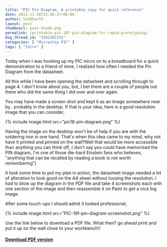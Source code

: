 ```yaml
---
title: "PIC Pin Diagram, A printable copy for quick reference"
date: 2013-11-16T12:46:27+00:00
author: Siddharth
layout: post
thumbnail: post-thumb.png
permalink: /printable-pic-18f-pin-diagram-for-rapid-prototyping/
dsq_thread_id: "3291262335"
categories: [ "Microchip PIC" ]
tags: [ "Intro" ]
---
```


Today when I was hooking up my PIC micro on to a breadboard for a quick demonstration to a friend of mine, I realized how often I needed the Pin Diagram from the datasheet.

All this while I have been opening the datasheet and scrolling through to page 4. I don't know about you, but, I bet there are a couple of people out there who did the same thing I did over and over again.

You may have made a screen shot and kept it as an image somewhere near by.. probably in the desktop. If that is your idea, here is a good resolution image that you can consider,

{% include image.html src="pic18-pin-diagram.png" %}

Having the image on the desktop won't be of help if you are with the soldering iron in one hand. That's when this idea came to my mind, why not have it printed and pinned on the wall?Well that would be more accessible than anything you can think off, ( don't say you could have memorised the PIN diagram, I'm one of those die-hard Einstein fans who believes, "anything that can be recalled by reading a book is not worth remembering")

It took some time to put my plan in action, the datasheet image needed a lot of alteration to look good on the A4 sheet without loosing the resolution. I had to blow up the diagram in the PDF file and take 4 screenshots each with one section of the image and then reassemble it on Paint to get a nice big image.

After some touch-ups I should admit it looked professional,

{% include image.html src="PIC-18f-pin-diagram-screenshot.png" %}

Use the link below to download a PDF file. What then? go ahead print and put it up on the wall close to your workbench!!

#### [Download PDF version](http://embedjournal.com/download/printable-pin_dia-pdf/ "Download Now")

